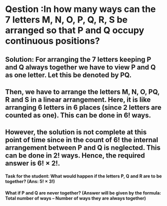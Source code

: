 # Qestion :In how many ways can the 7 letters M, N, O, P, Q, R, S be arranged so that P and Q occupy continuous positions?

## Solution: For arranging the 7 letters keeping P and Q always together we have to view P and Q as one letter. Let this be denoted by PQ.

## Then, we have to arrange the letters M, N, O, PQ, R and S in a linear arrangement. Here, it is like arranging 6 letters in 6 places (since 2 letters are counted as one). This can be done in 6! ways.
## However, the solution is not complete at this point of time since in the count of 6! the internal arrangement between P and Q is neglected. This can be done in 2! ways. Hence, the required answer is 6! × 2!.
#### Task for the student: What would happen if the letters P, Q and R are to be together? (Ans: 5! × 3!)
#### What if P and Q are never together? (Answer will be given by the formula: Total number of ways – Number of ways they are always together)
